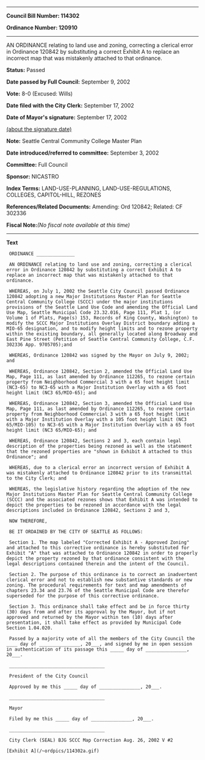 

********

**Council Bill Number: 114302**
   
**Ordinance Number: 120910**
********

 AN ORDINANCE relating to land use and zoning, correcting a clerical error in Ordinance 120842 by substituting a correct Exhibit A to replace an incorrect map that was mistakenly attached to that ordinance.

**Status:** Passed
   
**Date passed by Full Council:** September 9, 2002
   
**Vote:** 8-0 (Excused: Wills)
   
**Date filed with the City Clerk:** September 17, 2002
   
**Date of Mayor's signature:** September 17, 2002
   
[(about the signature date)](/~public/approvaldate.htm)
   
   
**Note:** Seattle Central Community College Master Plan

   
**Date introduced/referred to committee:** September 3, 2002
   
**Committee:** Full Council
   
**Sponsor:** NICASTRO
   
   
**Index Terms:** LAND-USE-PLANNING, LAND-USE-REGULATIONS, COLLEGES, CAPITOL-HILL, REZONES

**References/Related Documents:** Amending: Ord 120842; Related: CF 302336

**Fiscal Note:**_(No fiscal note available at this time)_

********

**Text**
   
```
 ORDINANCE ______________

 AN ORDINANCE relating to land use and zoning, correcting a clerical error in Ordinance 120842 by substituting a correct Exhibit A to replace an incorrect map that was mistakenly attached to that ordinance.

 WHEREAS, on July 1, 2002 the Seattle City Council passed Ordinance 120842 adopting a new Major Institutions Master Plan for Seattle Central Community College (SCCC) under the major institutions provisions of the Seattle Land Use Code and amending the Official Land Use Map, Seattle Municipal Code 23.32.016, Page 111, Plat 1, (or Volume 1 of Plats, Page(s) 153, Records of King County, Washington) to modify the SCCC Major Institutions Overlay District boundary adding a MIO-65 designation, and to modify height limits and to rezone property within the existing boundary, all generally located along Broadway and East Pine Street (Petition of Seattle Central Community College, C.F. 302336 App. 9705705);and

 WHEREAS, Ordinance 120842 was signed by the Mayor on July 9, 2002; and

 WHEREAS, Ordinance 120842, Section 2, amended the Official Land Use Map, Page 111, as last amended by Ordinance 112265, to rezone certain property from Neighborhood Commercial 3 with a 65 foot height limit (NC3-65) to NC3-65 with a Major Institution Overlay with a 65 foot height limit (NC3 65/MIO-65); and

 WHEREAS, Ordinance 120842, Section 3, amended the Official Land Use Map, Page 111, as last amended by Ordinance 112265, to rezone certain property from Neighborhood Commercial 3 with a 65 foot height limit with a Major Institution Overlay with a 105 foot height limit (NC3 65/MIO-105) to NC3-65 with a Major Institution Overlay with a 65 foot height limit (NC3 65/MIO-65); and

 WHEREAS, Ordinance 120842, Sections 2 and 3, each contain legal description of the properties being rezoned as well as the statement that the rezoned properties are "shown in Exhibit A attached to this Ordinance"; and

 WHEREAS, due to a clerical error an incorrect version of Exhibit A was mistakenly attached to Ordinance 120842 prior to its transmittal to the City Clerk; and

 WHEREAS, the legislative history regarding the adoption of the new Major Institutions Master Plan for Seattle Central Community College (SCCC) and the associated rezones shows that Exhibit A was intended to depict the properties to be rezoned in accordance with the legal descriptions included in Ordinance 120842, Sections 2 and 3,

 NOW THEREFORE,

 BE IT ORDAINED BY THE CITY OF SEATTLE AS FOLLOWS:

 Section 1. The map labeled "Corrected Exhibit A - Approved Zoning" and attached to this corrective ordinance is hereby substituted for Exhibit "A" that was attached to Ordinance 120842 in order to properly depict the property rezoned by that ordinance consistent with the legal descriptions contained therein and the intent of the Council.

 Section 2. The purpose of this ordinance is to correct an inadvertent clerical error and not to establish new substantive standards or new zoning. The procedural requirements for text and map amendments of chapters 23.34 and 23.76 of the Seattle Municipal Code are therefor superseded for the purpose of this corrective ordinance.

 Section 3. This ordinance shall take effect and be in force thirty (30) days from and after its approval by the Mayor, but if not approved and returned by the Mayor within ten (10) days after presentation, it shall take effect as provided by Municipal Code Section 1.04.020.

 Passed by a majority vote of all the members of the City Council the ____ day of _______________, 20___, and signed by me in open session in authentication of its passage this _____ day of _______________, 20___.

 ___________________________________

 President of the City Council

 Approved by me this _____ day of _______________, 20___.

 ___________________________________

 Mayor

 Filed by me this _____ day of _______________, 20___.

 ___________________________________

 City Clerk (SEAL) BJG SCCC Map Correction Aug. 26, 2002 V #2

[Exhibit A](/~ordpics/114302a.gif)

```
